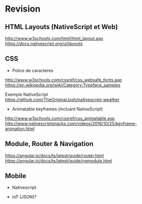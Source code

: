 # Revision


## HTML Layouts (NativeScript et Web)

http://www.w3schools.com/html/html_layout.asp   
https://docs.nativescript.org/ui/layouts


## CSS 

* Police de caracteres

http://www.w3schools.com/cssref/css_websafe_fonts.asp  
https://en.wikipedia.org/wiki/Category:Typeface_samples  

Exemple NativeScript  
https://github.com/TheOriginalJosh/nativescript-weather  

* Animatable keyframes (incluant NativeScript)

http://www.w3schools.com/cssref/css_animatable.asp   
http://www.nativescriptsnacks.com/videos/2016/10/25/keyframe-animation.html  

## Module, Router & Navigation

https://angular.io/docs/ts/latest/guide/router.html  
https://angular.io/docs/ts/latest/guide/ngmodule.html


## Mobile

* Nativescript

* IoT (JSON)? 
